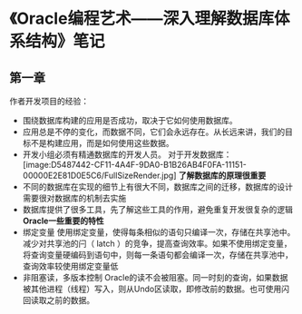 # 《Oracle编程艺术——深入理解数据库体系结构》笔记
## 第一章
作者开发项目的经验：
* 围绕数据库构建的应用是否成功，取决于它如何使用数据库。
* 应用总是不停的变化，而数据不同，它们会永远存在。从长远来讲，我们的目标不是构建应用，而是如何使用这些数据。
* 开发小组必须有精通数据库的开发人员。
对于开发数据库：
[image:D5487442-CF11-4A4F-9DA0-B1B26AB4F0FA-11151-00000E2E81D0E5C6/FullSizeRender.jpg]
**了解数据库的原理很重要**
* 不同的数据库在实现的细节上有很大不同，数据库之间的迁移，数据库的设计需要很对数据库的机制去实施
* 数据库提供了很多工具，先了解这些工具的作用，避免重复开发很复杂的逻辑
**Oracle一些重要的特性**
* 绑定变量
使用绑定变量，使得每条相似的语句只编译一次，存储在共享池中。减少对共享池的闩（ latch ）的竞争，提高查询效率。如果不使用绑定变量，将查询变量硬编码到语句中，则每一条语句都会编译一次，存储在共享池中，查询效率较使用绑定变量低
* 非阻塞读，多版本控制
Oracle的读不会被阻塞。同一时刻的查询，如果数据被其他进程（线程）写入，则从Undo区读取，即修改前的数据。也可使用闪回读取之前的数据。

